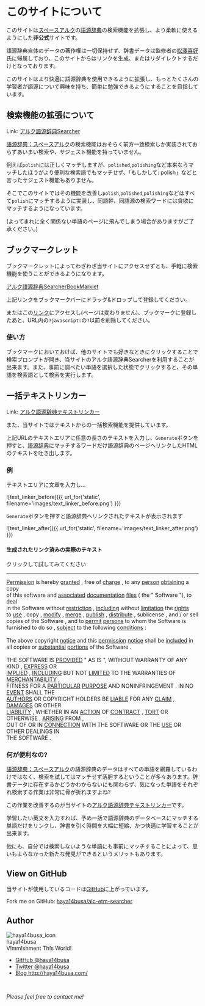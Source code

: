 このサイトについて
==================

このサイトは[スペースアルク](http://www.alc.co.jp/)の[語源辞典](http://home.alc.co.jp/db/owa/etm_sch)の検索機能を拡張し、より柔軟に使えるようにした**非公式**サイトです。


語源辞典自体のデータの著作権は一切保持せず、辞書データは監修者の[松澤喜好](http://www.alc.co.jp/lec-profile/matsuzawa/)氏に帰属しており、このサイトからはリンクを生成、またはリダイレクトするだけとなっております。


このサイトはより快適に語源辞典を使用できるように拡張し、もっとたくさんの学習者が語源について興味を持ち、簡単に勉強できるようにすることを目指しています。


検索機能の拡張について
----------------------

Link: [アルク語源辞典Searcher](http://alc-etm-searcher.herokuapp.com/)

[語源辞典：スペースアルク](http://home.alc.co.jp/db/owa/etm_sch)の検索機能はおそらく前方一致検索しか実装されておらずあいまい検索や、サジェスト機能を持っていません。

例えば`polish`には正しくマッチしますが、`polished`,`polishing`など本来ならマッチしたほうがより便利な検索語でもマッチせず、「もしかして: polish」などと言ったサジェスト機能もありません。


そこでこのサイトではその機能を改善し`polish`,`polished`,`polishing`などはすべて`polish`にマッチするように実装し、同語幹、同語源の検索ワードには貪欲にマッチするようになっています。

(よってまれに全く関係ない単語のページに飛んでしまう場合がありますがご了承ください。)


ブックマークレット
------------------

ブックマークレットによってわざわざ当サイトにアクセスせずとも、手軽に検索機能を使うことができるようになります。

<a href="javascript:(function(){var text=encodeURIComponent(window.getSelection());text=(!text)?encodeURIComponent(window.prompt('アルク語源辞典Searcher')):text;if(text=='null'||text=='')return;URL='http://alc-etm-searcher.herokuapp.com/send_word?search_word='+text;window.open(URL,'_blank');})();">アルク語源辞典SearcherBookMarklet</a>

上記リンクをブックマークバーにドラッグ&ドロップして登録してください。

またはこの<a href="http://alc-etm-searcher.herokuapp.com/about?javascript:(function(){var text=encodeURIComponent(window.getSelection());text=(!text)?encodeURIComponent(window.prompt('アルク語源辞典Searcher')):text;if(text=='null'||text=='')return;URL='http://alc-etm-searcher.herokuapp.com/send_word?search_word='+text;window.open(URL,'_blank');})();">リンク</a>にアクセスし(ページは変わりません)、ブックマークに登録したあと、URL内の`?javascript:`の`?`以前を削除してください。

### 使い方
ブックマークにおいておけば、他のサイトでも好きなときにクリックすることで検索プロンプトが開き、当サイトのアルク語源辞典Searcherを利用することが出来ます。また、事前に調べたい単語を選択した状態でクリックすると、その単語を検索語として検索を実行します。


一括テキストリンカー
--------------------

Link: [アルク語源辞典テキストリンカー](http://alc-etm-searcher.herokuapp.com/text_linker)

また、当サイトではテキストからの一括検索機能を提供しています。

上記URLのテキストエリアに任意の長さのテキストを入力し、`Generate`ボタンを押すと、[語源辞典](http://home.alc.co.jp/db/owa/etm_sch)にマッチするワードだけ語源辞典のページへリンクしたHTMLのテキストを吐き出します。

### 例
テキストエリアに文章を入力し...


![text_linker_before]({{ url_for('static', filename='images/text_linker_before.png') }})

`Generate`ボタンを押すと語源辞典へリンクされたテキストが表示されます

![text_linker_after]({{ url_for('static', filename='images/text_linker_after.png') }})

<div class="white-box">
<h4>生成されたリンク済みの実際のテキスト</h4>
<p>クリックして試してみてください</p>
<hr>
<p><a href="http://home.alc.co.jp/db/owa/etm_sch?unum=4780&amp;stg=2">Permission</a> is hereby <a href="http://home.alc.co.jp/db/owa/etm_sch?unum=1616&amp;stg=2">granted</a> , free of <a href="http://home.alc.co.jp/db/owa/etm_sch?unum=1049&amp;stg=2">charge</a> , to any <a href="http://home.alc.co.jp/db/owa/etm_sch?unum=7527&amp;stg=2">person</a> <a href="http://home.alc.co.jp/db/owa/etm_sch?unum=8200&amp;stg=2">obtaining</a> a copy<br>of this software and <a href="http://home.alc.co.jp/db/owa/etm_sch?unum=7453&amp;stg=2">associated</a> <a href="http://home.alc.co.jp/db/owa/etm_sch?unum=2080&amp;stg=2">documentation</a> <a href="http://home.alc.co.jp/db/owa/etm_sch?unum=2648&amp;stg=2">files</a> ( the " Software "), to deal<br>in the Software without <a href="http://home.alc.co.jp/db/owa/etm_sch?unum=7924&amp;stg=2">restriction</a> , <a href="http://home.alc.co.jp/db/owa/etm_sch?unum=1474&amp;stg=2">including</a> without <a href="http://home.alc.co.jp/db/owa/etm_sch?unum=4079&amp;stg=2">limitation</a> the <a href="http://home.alc.co.jp/db/owa/etm_sch?unum=6750&amp;stg=2">rights</a><br>to <a href="http://home.alc.co.jp/db/owa/etm_sch?unum=8709&amp;stg=2">use</a> , copy , <a href="http://home.alc.co.jp/db/owa/etm_sch?unum=4825&amp;stg=2">modify</a> , <a href="http://home.alc.co.jp/db/owa/etm_sch?unum=4612&amp;stg=2">merge</a> , <a href="http://home.alc.co.jp/db/owa/etm_sch?unum=6215&amp;stg=2">publish</a> , <a href="http://home.alc.co.jp/db/owa/etm_sch?unum=8555&amp;stg=2">distribute</a> , sublicense , and / or sell<br>copies of the Software , and to <a href="http://home.alc.co.jp/db/owa/etm_sch?unum=4778&amp;stg=2">permit</a> <a href="http://home.alc.co.jp/db/owa/etm_sch?unum=7527&amp;stg=2">persons</a> to whom the Software is<br>furnished to do so , <a href="http://home.alc.co.jp/db/owa/etm_sch?unum=3697&amp;stg=2">subject</a> to the following <a href="http://home.alc.co.jp/db/owa/etm_sch?unum=2013&amp;stg=2">conditions</a> :<br><br>The above copyright <a href="http://home.alc.co.jp/db/owa/etm_sch?unum=5205&amp;stg=2">notice</a> and this <a href="http://home.alc.co.jp/db/owa/etm_sch?unum=4780&amp;stg=2">permission</a> <a href="http://home.alc.co.jp/db/owa/etm_sch?unum=5205&amp;stg=2">notice</a> shall be <a href="http://home.alc.co.jp/db/owa/etm_sch?unum=1473&amp;stg=2">included</a> in<br>all copies or <a href="http://home.alc.co.jp/db/owa/etm_sch?unum=7838&amp;stg=2">substantial</a> <a href="http://home.alc.co.jp/db/owa/etm_sch?unum=5547&amp;stg=2">portions</a> of the Software .<br><br>THE SOFTWARE IS <a href="http://home.alc.co.jp/db/owa/etm_sch?unum=9120&amp;stg=2">PROVIDED</a> " AS IS ", WITHOUT WARRANTY OF ANY KIND , <a href="http://home.alc.co.jp/db/owa/etm_sch?unum=6365&amp;stg=2">EXPRESS</a> OR<br><a href="http://home.alc.co.jp/db/owa/etm_sch?unum=6010&amp;stg=2">IMPLIED</a> , <a href="http://home.alc.co.jp/db/owa/etm_sch?unum=1474&amp;stg=2">INCLUDING</a> BUT NOT <a href="http://home.alc.co.jp/db/owa/etm_sch?unum=4081&amp;stg=2">LIMITED</a> TO THE WARRANTIES OF <a href="http://home.alc.co.jp/db/owa/etm_sch?unum=4591&amp;stg=2">MERCHANTABILITY</a> ,<br>FITNESS FOR A <a href="http://home.alc.co.jp/db/owa/etm_sch?unum=5532&amp;stg=2">PARTICULAR</a> <a href="http://home.alc.co.jp/db/owa/etm_sch?unum=6182&amp;stg=2">PURPOSE</a> AND NONINFRINGEMENT . IN NO <a href="http://home.alc.co.jp/db/owa/etm_sch?unum=8881&amp;stg=2">EVENT</a> SHALL THE<br><a href="http://home.alc.co.jp/db/owa/etm_sch?unum=446&amp;stg=2">AUTHORS</a> OR COPYRIGHT HOLDERS BE <a href="http://home.alc.co.jp/db/owa/etm_sch?unum=4056&amp;stg=2">LIABLE</a> FOR ANY <a href="http://home.alc.co.jp/db/owa/etm_sch?unum=1401&amp;stg=2">CLAIM</a> , <a href="http://home.alc.co.jp/db/owa/etm_sch?unum=1875&amp;stg=2">DAMAGES</a> OR OTHER<br><a href="http://home.alc.co.jp/db/owa/etm_sch?unum=4057&amp;stg=2">LIABILITY</a> , WHETHER IN AN <a href="http://home.alc.co.jp/db/owa/etm_sch?unum=30&amp;stg=2">ACTION</a> OF <a href="http://home.alc.co.jp/db/owa/etm_sch?unum=8476&amp;stg=2">CONTRACT</a> , <a href="http://home.alc.co.jp/db/owa/etm_sch?unum=8446&amp;stg=2">TORT</a> OR OTHERWISE , <a href="http://home.alc.co.jp/db/owa/etm_sch?unum=6773&amp;stg=2">ARISING</a> FROM ,<br>OUT OF OR IN <a href="http://home.alc.co.jp/db/owa/etm_sch?unum=5067&amp;stg=2">CONNECTION</a> WITH THE SOFTWARE OR THE <a href="http://home.alc.co.jp/db/owa/etm_sch?unum=8709&amp;stg=2">USE</a> OR OTHER DEALINGS IN<br>THE SOFTWARE .</p>
</div>

### 何が便利なの?

[語源辞典：スペースアルク](http://home.alc.co.jp/db/owa/etm_sch)の語源辞典のデータはすべての単語を網羅しているわけではなく、検索を試してはマッチせず落胆するということが多々あります。辞書データに存在するかどうかわからないにも関わらず、気になった単語をそれぞれ検索する作業は非常に骨が折れますよね?

この作業を改善するのが当サイトの[アルク語源辞典テキストリンカー](http://alc-etm-searcher.herokuapp.com/text_linker)です。

学習したい英文を入力すれば、予め一括で語源辞典のデータベースにマッチする単語だけをリンクし、辞書を引く時間を大幅に短縮、かつ快適に学習することが出来ます。

他にも、自分では検索しないような単語にも事前にマッチすることによって、思いもよらなかった新たな発見ができるというメリットもあります。


View on GitHub
--------------

当サイトが使用しているコードは[GitHub](https://github.com/)に上がっています。

Fork me on GitHub: [haya14busa/alc-etm-searcher](https://github.com/haya14busa/alc-etm-searcher)


Author
------
<div class="author-card">
  <div class="card-left">
    <img class="icon-image" src="https://0.gravatar.com/avatar/dca89778aa3e6bc49f0e100df1a1a1f0?s=240" alt="haya14busa_icon">
  </div>
  <div class="card-right">
    <div class="name">haya14busa</div>
    <div class="description">V!mm!shment Th!s World!</div>
  </div>
</div><!-- /div.author-card -->

<div class="social-flat">
  <ul>
    <li class="github"><a href="https://github.com/haya14busa">GitHub <span class="bottom-right">@haya14busa</span></a></li>
    <li class="twitter"><a href="https://twitter.com/haya14busa">Twitter <span class="bottom-right">@haya14busa</span></a></li>
    <li class="blog"><a href="http://haya14busa.com/">Blog <span class="bottom-right">http://haya14busa.com/</span></a></li>
  </ul>
</div>
<br>

*Please feel free to contact me!*

